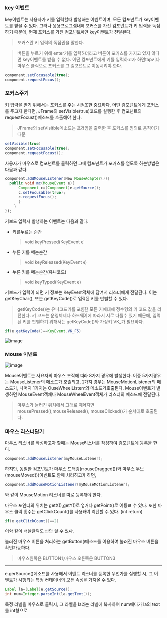 ### key 이벤트

key이벤트는 사용자가 키를 입력할때 발생하는 이벤트이며, 모든 컴포넌트가 key이벤트를 받을 수 있다. 그러나 응용프로그램내에 포커스를 가진
컴포넌트가 키 입력을 독점하기 때문에, 현재 포커스를 가진 컴포넌트에만 key이벤트가 전달된다.

> 포커스란 키 입력의 독점권을 말한다.

> 버튼을 누르기 위해 enter키를 입력하더라고 버튼이 포커스를 가지고 있지 않다면 key이벤트를 받을 수 없다.
어떤 컴포넌트에게 키를 입력하고자 하면tap키나 마우스 클릭으로 포커스를 그 컴포넌트로 이동시켜야 한다.
```java
component.setFocusable(true);
component.requestFocus();
```

### 포커스주기

키 입력을 받기 위해서는 포커스를 주는 시점또한 중요하다.
어떤 컴포넌트에게 포커스를 주고자 한다면, JFrame의 setVisible(true)코드를 실행한 후 컴포넌트의 requestFocust()메소드를 호출해야 한다.
> JFrame의 setVisitble메소드는 프레임을 출력한 후 포커스를 임의로 움직이기 때문

```java
setVisible(true)
component.setFocusable(true);
component.requestFocust();
```
사용자가 마우스로 컴포넌트를 클릭하면 그때 컴포넌트가 포커스를 얻도록 하는방법은 다음과 같다.
```java
component.addMouseListener(New MouseAdapter()){
  public void mc(MouseEvent e){
      Component c=(Component)e.getSource();
      c.setFocusable(true);
      c.requestFocus();
      }
    }
});


```


키보드 입력시 발생하는 이벤트는 다음과 같다.
* 키를누르는 순간
  > void keyPressed(KeyEvent e)

* 누른 키를 떼는순간
  > void keyReleased(KeyEvent e)

* 누른 키를 떼는순간(유니코드)
  > void keyTyped(KeyEvent e)

키보드가 입력이 되면 키 정보는 KeyEvent객체에 담겨저 리스너에게 전달된다.
이는 getKeyChar(), 또는 getKeyCode()로 입력된 키를 반별할 수 있다.
> getKeyCode()는 유니코드키를 포함한 모든 키에대해 정수형의 키 코드 값을 리턴한다.
> 키 코드는 운영체제나 하드웨어에 따라서 서로 다를수 있기 때문에, 입력된 키를 판별하기 위해서는 getKeyCode()와 가상키 VK_가 필요하다.
```java
if(e.getKeyCode()==KeyEvent.VK_F5)
```

![image](https://user-images.githubusercontent.com/80390524/128197133-45db677a-64cc-4d79-aeaf-b53505f0da17.png)




###  Mouse 이벤트


![image](https://user-images.githubusercontent.com/80390524/128598957-a153e600-48b9-43cf-864f-c0cf78f0a966.png)


Mouse이벤트는 사요자의 마우스 조작에 따라 8가지 경우에 발생한다.
이중 5가지경우는 MouseListener의 메소드가 호출되고, 2가지 경우는 MouseMotionListener의 메소드가, 나머지 1가지는 OuseWheelListenr의 메소드가호출된다.
Mouse이벤트가 발생하면 MouseEvent객체나 MouseWheelEvent객체가 리스너의 메소드에 전달된다.

> 마우스가 눌러진 위치에서 그래로 떼어지면 mousePressed(),mouseReleased(), mouseClicked()가 순서대로 호출된다.


### 마우스 리스너달기

마우스 리스너를 작성하고자 할때는 Mouse리스너를 작성하여 컴포넌트에 등록을 한다.
```java
component.addMouseListener(myMouseListener);
```

하지만, 동일한 컴포넌트가 마우스 드래깅(mouseDragged())와 마우스 무브(mouseMoved())이벤트도 함께 처리하고자 하면,
```java
component.addMouseMotionListener(myMouseMotionListener);
```
와 같이 MouseMotion 리스너를 따로 등록해야 한다.


마우스 포인터의 위치는 getX(),getY()로 얻거나 getPoint()로 어등ㄹ 수 있다.
또한 마우스 클릭 횟수는 getClickCount()를 사용하여 리턴할 수 있다. (int return)

```java
if(e.getClickCount()==2)
```
이와 같이 더블클릭도 판단 할 수 있다.

눌러진 마우스 버튼을 처리하는 getButton()메소드를 이용하여 눌러진 마우스 버튼을 확인가능하다.
> 마우스왼쪽은 BUTTON1,마우스 오른쪽은 BUTTON3



---

e.gerSource()메소드를 사용해서 이벤트 리스너를 등록한 무언가를 실행할 시,
그 이벤트가 시행되는 특정 컨테이너의 모든 속성을 가져올 수 있다.
```java
Label la=(Label)e.getSource();
int num=Integer.parseInt(la.getText());
```
특정 라벨을 마우스로 클릭시, 그 라벨을 la라는 라벨에 복사하여 num에다가 la의 text를 int형으로 

